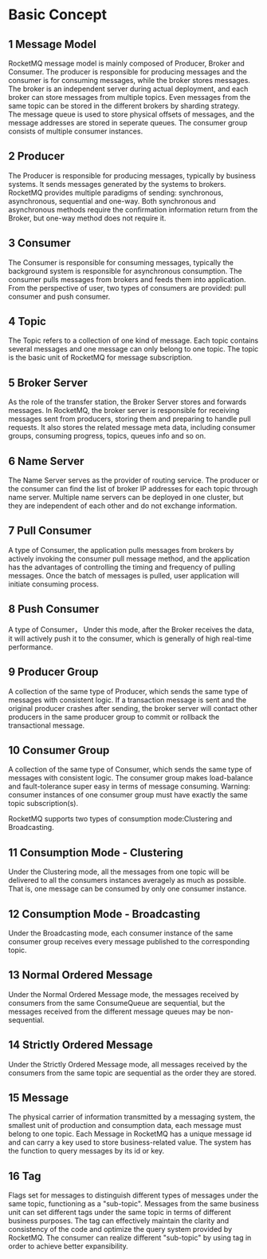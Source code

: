 # Basic Concept                                

## 1 Message Model

RocketMQ message model is mainly composed of Producer, Broker and Consumer. The producer is responsible for producing messages and the consumer is for consuming messages, while the broker stores messages.     
The broker is an independent server during actual deployment, and each broker can store messages from multiple topics. Even messages from the same topic can be stored in the different brokers by sharding strategy.     
The message queue is used to store physical offsets of messages, and the message addresses are stored in seperate queues. The consumer group consists of multiple consumer instances.    
##  2 Producer    
The Producer is responsible for producing messages, typically by business systems. It sends messages generated by the systems to brokers. RocketMQ provides multiple paradigms of sending: synchronous, asynchronous, sequential and one-way. Both synchronous and asynchronous methods require the confirmation information return from the Broker, but one-way method does not require it.
## 3 Consumer
The Consumer is responsible for consuming messages, typically the background system is responsible for asynchronous consumption. The consumer pulls messages from brokers and feeds them into application. From the perspective of user, two types of consumers are provided: pull consumer and push consumer.
## 4 Topic
The Topic refers to a collection of one kind of message. Each topic contains several messages and one message can only belong to one topic. The topic is the basic unit of RocketMQ for message subscription.
## 5 Broker Server
As the role of the transfer station, the Broker Server stores and forwards messages. In RocketMQ, the broker server is responsible for receiving messages sent from producers, storing them and preparing to handle pull requests. It also stores the related message meta data, including consumer groups, consuming progress, topics, queues info and so on.
## 6 Name Server
The Name Server serves as the provider of routing service. The producer or the consumer can find the list of broker IP addresses for each topic through name server. Multiple name servers can be deployed in one cluster, but they are independent of each other and do not exchange information.
## 7 Pull Consumer
A type of Consumer, the application pulls messages from brokers by actively invoking the consumer pull message method, and the application has the advantages of controlling the timing and frequency of pulling messages. Once the batch of messages is pulled, user application will initiate consuming process.                    
## 8 Push Consumer
A type of Consumer， Under this mode, after the Broker receives the data, it will actively push it to the consumer, which is generally of high real-time performance.                       
## 9 Producer Group
A collection of the same type of Producer, which sends the same type of messages with consistent logic. If a transaction message is sent and the original producer crashes after sending, the broker server will contact other producers in the same producer group to commit or rollback the transactional message.
## 10 Consumer Group
A collection of the same type of Consumer, which sends the same type of messages with consistent logic. The consumer group makes load-balance and fault-tolerance super easy in terms of message consuming.
Warning: consumer instances of one consumer group must have exactly the same topic subscription(s).   

RocketMQ supports two types of consumption mode:Clustering and Broadcasting.
## 11 Consumption Mode - Clustering
Under the Clustering mode, all the messages from one topic will be delivered to all the consumers instances averagely as much as possible. That is, one message can be consumed by only one consumer instance.
## 12 Consumption Mode - Broadcasting
Under the Broadcasting mode, each consumer instance of the same consumer group receives every message published to the corresponding topic.
## 13 Normal Ordered Message
Under the Normal Ordered Message mode, the messages received by consumers from the same ConsumeQueue are sequential, but the messages received from the different message queues may be non-sequential.
## 14 Strictly Ordered Message
Under the Strictly Ordered Message mode, all messages received by the consumers from the same topic are sequential as the order they are stored.
## 15 Message
The physical carrier of information transmitted by a messaging system, the smallest unit of production and consumption data, each message must belong to one topic.
Each Message in RocketMQ has a unique message id and can carry a key used to store business-related value. The system has the function to query messages by its id or key.
## 16 Tag
Flags set for messages to distinguish different types of messages under the same topic, functioning as a "sub-topic". Messages from the same business unit can set different tags under the same topic in terms of different business purposes. The tag can effectively maintain the clarity and consistency of the code and optimize the query system provided by RocketMQ. The consumer can realize different "sub-topic" by using tag in order to achieve better expansibility.

